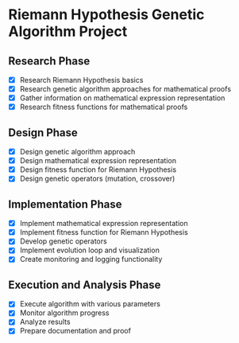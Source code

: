 # Riemann Hypothesis Genetic Algorithm Project

## Research Phase
- [x] Research Riemann Hypothesis basics
- [x] Research genetic algorithm approaches for mathematical proofs
- [x] Gather information on mathematical expression representation
- [x] Research fitness functions for mathematical proofs

## Design Phase
- [x] Design genetic algorithm approach
- [x] Design mathematical expression representation
- [x] Design fitness function for Riemann Hypothesis
- [x] Design genetic operators (mutation, crossover)

## Implementation Phase
- [x] Implement mathematical expression representation
- [x] Implement fitness function for Riemann Hypothesis
- [x] Develop genetic operators
- [x] Implement evolution loop and visualization
- [x] Create monitoring and logging functionality

## Execution and Analysis Phase
- [x] Execute algorithm with various parameters
- [x] Monitor algorithm progress
- [x] Analyze results
- [x] Prepare documentation and proof
